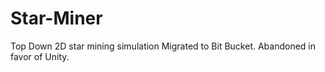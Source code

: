 Star-Miner
==========
Top Down 2D star mining simulation
Migrated to Bit Bucket. Abandoned in favor of Unity.
